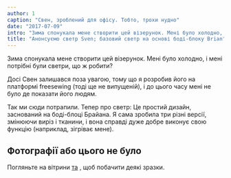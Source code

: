 ```yaml
---
author: 1
caption: "Свен, зроблений для офісу. Тобто, трохи нудно"
date: "2017-07-09"
intro: "Зима спонукала мене створити цей візерунок. Мені було холодно, і мені потрібні були светри, що ж робити?"
title: "Анонсуємо светр Sven; базовий светр на основі боді-блоку Brian"
---
```


Зима спонукала мене створити цей візерунок. Мені було холодно, і мені потрібні були светри, що ж робити?

Досі Свен залишався поза увагою, тому що я розробив його на платформі freesewing (тоді ще не випущеній), і до цього часу мені не було де показати його людям.

Так ми сюди потрапили. Тепер про светр: Це простий дизайн, заснований на боді-блоці Брайана. Я сама зробила три різні версії, змінюючи виріз і тканини, і вона справді дуже добре виконує свою функцію (наприклад, зігріває мене).

## Фотографії або цього не було

Погляньте на вітрини [та](/showcase/pattern/sven) , щоб побачити деякі зразки.


